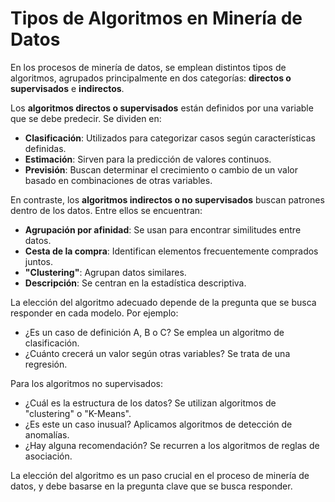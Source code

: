 # Tipos de Algoritmos en Minería de Datos

En los procesos de minería de datos, se emplean distintos tipos de algoritmos, agrupados principalmente en dos categorías: **directos o supervisados** e **indirectos**.

Los **algoritmos directos o supervisados** están definidos por una variable que se debe predecir. Se dividen en:

- **Clasificación**: Utilizados para categorizar casos según características definidas.
- **Estimación**: Sirven para la predicción de valores continuos.
- **Previsión**: Buscan determinar el crecimiento o cambio de un valor basado en combinaciones de otras variables.

En contraste, los **algoritmos indirectos o no supervisados** buscan patrones dentro de los datos. Entre ellos se encuentran:

- **Agrupación por afinidad**: Se usan para encontrar similitudes entre datos.
- **Cesta de la compra**: Identifican elementos frecuentemente comprados juntos.
- **"Clustering"**: Agrupan datos similares.
- **Descripción**: Se centran en la estadística descriptiva.

La elección del algoritmo adecuado depende de la pregunta que se busca responder en cada modelo. Por ejemplo:

- ¿Es un caso de definición A, B o C? Se emplea un algoritmo de clasificación.
- ¿Cuánto crecerá un valor según otras variables? Se trata de una regresión.

Para los algoritmos no supervisados:

- ¿Cuál es la estructura de los datos? Se utilizan algoritmos de "clustering" o "K-Means".
- ¿Es este un caso inusual? Aplicamos algoritmos de detección de anomalías.
- ¿Hay alguna recomendación? Se recurren a los algoritmos de reglas de asociación.

La elección del algoritmo es un paso crucial en el proceso de minería de datos, y debe basarse en la pregunta clave que se busca responder.
